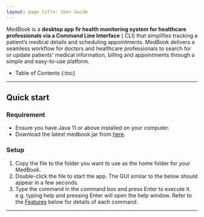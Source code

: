 ```yaml
---
layout: page title: User Guide
---
```


MedBook is a **desktop app fir health monitoring system for healthcare professionals via a Command Line Interface** (
CLI)  that simplifies tracking a patient’s medical details and scheduling appointments. MedBook delivers a seamless
workflow for doctors and healthcare professionals to search for or update patients' medical information, billing and
appointments through a simple and easy-to-use platform.

* Table of Contents {:toc}

--------------------------------------------------------------------------------------------------------------------

## Quick start

### Requirement

- Ensure you have Java 11 or above installed on your computer.
- Download the latest medbook.jar from [here](https://github.com/AY2122S2-CS2103T-T11-1/tp/releases).

### Setup

1. Copy the file to the folder you want to use as the home folder for your MedBook.
2. Double-click the file to start the app. The GUI similar to the below should appear in a few seconds.
3. Type the command in the command box and press Enter to execute it. e.g. typing help and pressing Enter will open the
   help window. Refer to the [Features](#features) below for details of each command.

--------------------------------------------------------------------------------------------------------------------